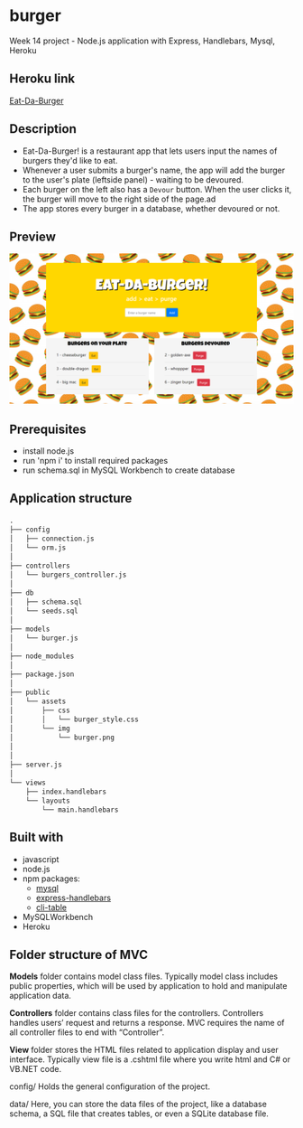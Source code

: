 # burger 
Week 14 project - Node.js application with Express, Handlebars, Mysql, Heroku

## Heroku link
[Eat-Da-Burger](https://shrouded-plateau-50291.herokuapp.com/)

## Description
* Eat-Da-Burger! is a restaurant app that lets users input the names of burgers they'd like to eat.
* Whenever a user submits a burger's name, the app will add the burger to the user's plate (leftside panel) - waiting to be devoured.
* Each burger on the left also has a `Devour` button. When the user clicks it, the burger will move to the right side of the page.ad
* The app stores every burger in a database, whether devoured or not.

## Preview
![Screenshot](public/assets/images/screenshot.PNG)

## Prerequisites
* install node.js
* run 'npm i' to install required packages
* run schema.sql in MySQL Workbench to create database

## Application structure

```
.
├── config
│   ├── connection.js
│   └── orm.js
│ 
├── controllers
│   └── burgers_controller.js
│
├── db
│   ├── schema.sql
│   └── seeds.sql
│
├── models
│   └── burger.js
│ 
├── node_modules
│ 
├── package.json
│
├── public
│   └── assets
│       ├── css
│       │   └── burger_style.css
│       └── img
│           └── burger.png
│   
│
├── server.js
│
└── views
    ├── index.handlebars
    └── layouts
        └── main.handlebars
```

## Built with
* javascript
* node.js
* npm packages:
  - [mysql](https://www.npmjs.com/package/mysql)
  - [express-handlebars](https://www.npmjs.com/package/express-handlebars)
  - [cli-table](https://www.npmjs.com/package/cli-table)
* MySQLWorkbench
* Heroku

## Folder structure of MVC

**Models** folder contains model class files. Typically model class includes public properties, which will be used by application to hold and manipulate application data.

**Controllers** folder contains class files for the controllers. Controllers handles users’ request and returns a response. MVC requires the name of all controller files to end with “Controller”.

**View** folder stores the HTML files related to application display and user interface. Typically view file is a .cshtml file where you write html and C# or VB.NET code.

config/ Holds the general configuration of the project.

data/ Here, you can store the data files of the project, like a database schema, a SQL file that creates tables, or even a SQLite database file.    
